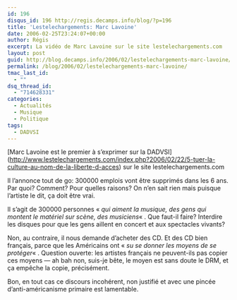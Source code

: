 ```yaml
---
id: 196
disqus_id: 196 http://regis.decamps.info/blog/?p=196
title: 'Lestelechargements: Marc Lavoine'
date: 2006-02-25T23:24:07+00:00
author: Régis
excerpt: La vidéo de Marc Lavoine sur le site lestelechargements.com
layout: post
guid: http://blog.decamps.info/2006/02/lestelechargements-marc-lavoine/
permalink: /blog/2006/02/lestelechargements-marc-lavoine/
tmac_last_id:
  - ""
dsq_thread_id:
  - "714628331"
categories:
  - Actualités
  - Musique
  - Politique
tags:
  - DADVSI
---
```

\[Marc Lavoine est le premier à s’exprimer sur la DADVSI\](http://www.lestelechargements.com/index.php?2006/02/22/5-tuer-la-culture-au-nom-de-la-liberte-d-acces) sur le site lestelechargements.com

Il l’annonce tout de go: 300000 emplois vont être supprimés dans les 6 ans. Par quoi? Comment? Pour quelles raisons? On n’en sait rien mais puisque l’artiste le dit, ça doit être vrai.

Il s’agit de 300000 personnes « _qui aiment la musique, des gens qui montent le matériel sur scène, des musiciens_« . Que faut-il faire? Interdire les disques pour que les gens aillent en concert et aux spectacles vivants?

Non, au contraire, il nous demande d’acheter des CD. Et des CD bien français, parce que les Américains ont « _su se donner les moyens de se protéger_« . Question ouverte: les artistes français ne peuvent-ils pas copier ces moyens &#8212; ah bah non, suis-je bête, le moyen est sans doute le DRM, et ça empêche la copie, précisément.

Bon, en tout cas ce discours incohérent, non justifié et avec une pincée d’anti-américanisme primaire est lamentable.
